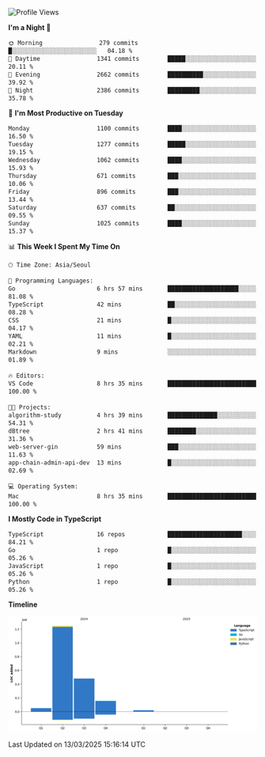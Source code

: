 <!--START_SECTION:waka-->
![Profile Views](http://img.shields.io/badge/Profile%20Views-58-blue)

**I'm a Night 🦉** 

```text
🌞 Morning                279 commits         █░░░░░░░░░░░░░░░░░░░░░░░░   04.18 % 
🌆 Daytime                1341 commits        █████░░░░░░░░░░░░░░░░░░░░   20.11 % 
🌃 Evening                2662 commits        ██████████░░░░░░░░░░░░░░░   39.92 % 
🌙 Night                  2386 commits        █████████░░░░░░░░░░░░░░░░   35.78 % 
```
📅 **I'm Most Productive on Tuesday** 

```text
Monday                   1100 commits        ████░░░░░░░░░░░░░░░░░░░░░   16.50 % 
Tuesday                  1277 commits        █████░░░░░░░░░░░░░░░░░░░░   19.15 % 
Wednesday                1062 commits        ████░░░░░░░░░░░░░░░░░░░░░   15.93 % 
Thursday                 671 commits         ███░░░░░░░░░░░░░░░░░░░░░░   10.06 % 
Friday                   896 commits         ███░░░░░░░░░░░░░░░░░░░░░░   13.44 % 
Saturday                 637 commits         ██░░░░░░░░░░░░░░░░░░░░░░░   09.55 % 
Sunday                   1025 commits        ████░░░░░░░░░░░░░░░░░░░░░   15.37 % 
```


📊 **This Week I Spent My Time On** 

```text
🕑︎ Time Zone: Asia/Seoul

💬 Programming Languages: 
Go                       6 hrs 57 mins       ████████████████████░░░░░   81.08 % 
TypeScript               42 mins             ██░░░░░░░░░░░░░░░░░░░░░░░   08.28 % 
CSS                      21 mins             █░░░░░░░░░░░░░░░░░░░░░░░░   04.17 % 
YAML                     11 mins             █░░░░░░░░░░░░░░░░░░░░░░░░   02.21 % 
Markdown                 9 mins              ░░░░░░░░░░░░░░░░░░░░░░░░░   01.89 % 

🔥 Editors: 
VS Code                  8 hrs 35 mins       █████████████████████████   100.00 % 

🐱‍💻 Projects: 
algorithm-study          4 hrs 39 mins       ██████████████░░░░░░░░░░░   54.31 % 
dBtree                   2 hrs 41 mins       ████████░░░░░░░░░░░░░░░░░   31.36 % 
web-server-gin           59 mins             ███░░░░░░░░░░░░░░░░░░░░░░   11.63 % 
app-chain-admin-api-dev  13 mins             █░░░░░░░░░░░░░░░░░░░░░░░░   02.69 % 

💻 Operating System: 
Mac                      8 hrs 35 mins       █████████████████████████   100.00 % 
```

**I Mostly Code in TypeScript** 

```text
TypeScript               16 repos            █████████████████████░░░░   84.21 % 
Go                       1 repo              █░░░░░░░░░░░░░░░░░░░░░░░░   05.26 % 
JavaScript               1 repo              █░░░░░░░░░░░░░░░░░░░░░░░░   05.26 % 
Python                   1 repo              █░░░░░░░░░░░░░░░░░░░░░░░░   05.26 % 
```



**Timeline**

![Lines of Code chart](https://raw.githubusercontent.com/piper-hyowon/piper-hyowon/main/assets/bar_graph.png)


 Last Updated on 13/03/2025 15:16:14 UTC
<!--END_SECTION:waka-->
